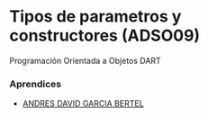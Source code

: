 # Tipos de parametros y constructores (ADSO09)

Programación Orientada a Objetos DART

### Aprendices

- [ANDRES DAVID GARCIA BERTEL]()

